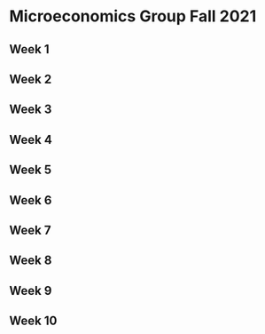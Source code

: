 # Microeconomics Group Fall 2021

## Week 1

## Week 2

## Week 3
## Week 4
## Week 5
## Week 6
## Week 7
## Week 8
## Week 9
## Week 10




